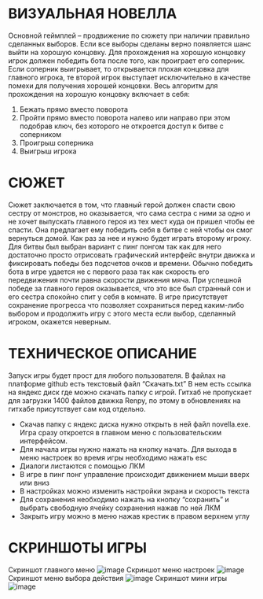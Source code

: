 # ВИЗУАЛЬНАЯ НОВЕЛЛА
Основной геймплей – продвижение по сюжету при наличии правильно сделанных выборов. Если все выборы сделаны верно появляется шанс выйти на хорошую концовку. Для прохождения на хорошую концовку игрок должен победить бота после того, как проиграет его соперник. Если соперник выигрывает, то открывается плохая концовка для главного игрока, те второй игрок выступает исключительно в качестве помехи для получения хорошей концовки. Весь алгоритм для прохождения на хорошую концовку включает в себя:
1)	Бежать прямо вместо поворота
2)	Пройти прямо вместо поворота налево или направо при этом подобрав ключ, без которого не откроется доступ к битве с соперником
3)	Проигрыш соперника
4)	Выигрыш игрока
# СЮЖЕТ
Сюжет заключается в том, что главный герой должен спасти свою сестру от монстров, но оказывается, что сама сестра с ними за одно и не хочет выпускать главного героя из тех мест куда он пришел чтобы ее спасти. Она предлагает ему победить себя в битве с ней чтобы он смог вернуться домой. Как раз за нее и нужно будет играть второму игроку. Для битвы был выбран вариант с пинг понгом так как для него достаточно просто отрисовать графический интерфейс внутри движка и фиксировать победы без подсчетов очков и времени. Обычно победить бота в игре удается не с первого раза так как скорость его передвижения почти равна скорости движения мяча. При успешной победе за главного героя оказывается, что это все был странный сон и его сестра спокойно спит у себя в комнате.
В игре присутствует сохранение прогресса что позволяет сохраниться перед каким-либо выбором и продолжить игру с этого места если выбор, сделанный игроком, окажется неверным.
# ТЕХНИЧЕСКОЕ ОПИСАНИЕ
Запуск игры будет прост для любого пользователя. В файлах на платформе github есть текстовый файл “Скачать.txt” В нем есть ссылка на яндекс диск где можно скачать папку с игрой. Гитхаб не пропускает для загрузки 1400 файлов движка Renpy, по этому в обновлениях на гитхабе присутствует сам код отдельно.
*	Скачав папку с яндекс диска нужно открыть в ней файл novella.exe. Игра сразу откроется в главном меню с пользовательским интерфейсом.
*	 Для начала игры нужно нажать на кнопку начать. Для выхода в меню настроек во время игры необходимо нажать esc
*	Диалоги листаются с помощью ЛКМ
*	В игре в пинг понг управление происходит движением мыши вверх или вниз
*	В настройках можно изменить настройки экрана и скорость текста
*	Для сохранения необходимо нажать на кнопку “сохранить” и выбрать свободную ячейку сохранения нажав по ней ЛКМ
*	Закрыть игру можно в меню нажав крестик в правом верхнем углу
# СКРИНШОТЫ ИГРЫ
Скриншот главного меню
![image](https://github.com/kr3ta/novella-aaan/assets/169206146/72d54c1d-ab4d-4cd7-8c7e-4c9f3f99ea22)
Скриншот меню настроек
![image](https://github.com/kr3ta/novella-aaan/assets/169206146/80b72595-0778-43ae-9cbe-d9d525f21284)
Скриншот меню выбора действия
![image](https://github.com/kr3ta/novella-aaan/assets/169206146/0be8518e-35da-43ef-bd00-77b611777c52)
Скриншот мини игры
![image](https://github.com/kr3ta/novella-aaan/assets/169206146/76c50bfe-27bf-410a-bc6b-95fee5a33259)





